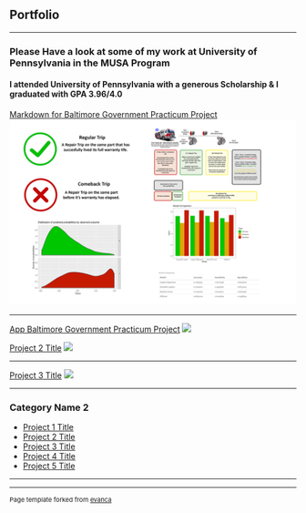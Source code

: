 ## Portfolio

---

### Please Have a look at some of my work at University of Pennsylvania in the MUSA Program 
#### I attended University of Pennsylvania with a generous Scholarship & I graduated with GPA 3.96/4.0

[Markdown for Baltimore Government Practicum Project](https://akshaypracticum.github.io/markdownbalt/)
<img src="images/AA111.png?raw=true"/>

---
[App Baltimore Government Practicum Project](https://akshaypracticum.github.io/practicum.github.io/)
<img src="images/dummy_thumbnail.jpg?raw=true"/>


[Project 2 Title](/pdf/sample_presentation.pdf)
<img src="images/dummy_thumbnail.jpg?raw=true"/>

---
[Project 3 Title](http://example.com/)
<img src="images/dummy_thumbnail.jpg?raw=true"/>

---

### Category Name 2

- [Project 1 Title](https://akshaypracticum.github.io/markdownbalt/)
- [Project 2 Title](https://akshaypracticum.github.io/practicum.github.io/)
- [Project 3 Title](http://example.com/)
- [Project 4 Title](http://example.com/)
- [Project 5 Title](http://example.com/)

---




---
<p style="font-size:11px">Page template forked from <a href="https://github.com/evanca/quick-portfolio">evanca</a></p>
<!-- Remove above link if you don't want to attibute -->
